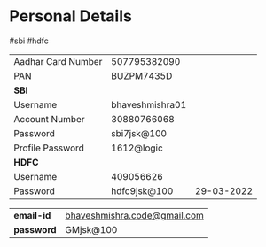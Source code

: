 # Personal Details

#sbi #hdfc

  

|     |     |     |
| --- | --- | --- |
| Aadhar Card Number | 507795382090 |     |
| PAN | BUZPM7435D |     |
| **SBI** |     |     |
| Username | bhaveshmishra01 |     |
| Account Number | 30880766068 |     |
| Password | sbi7jsk@100 |     |
| Profile Password | 1612@logic |     |
| **HDFC** |     |     |
| Username | 409056626 |     |
| Password | hdfc9jsk@100 | 29-03-2022 |

  

|     |     |
| --- | --- |
| **email-id** | bhaveshmishra.code@gmail.com |
| **password** | GMjsk@100 |